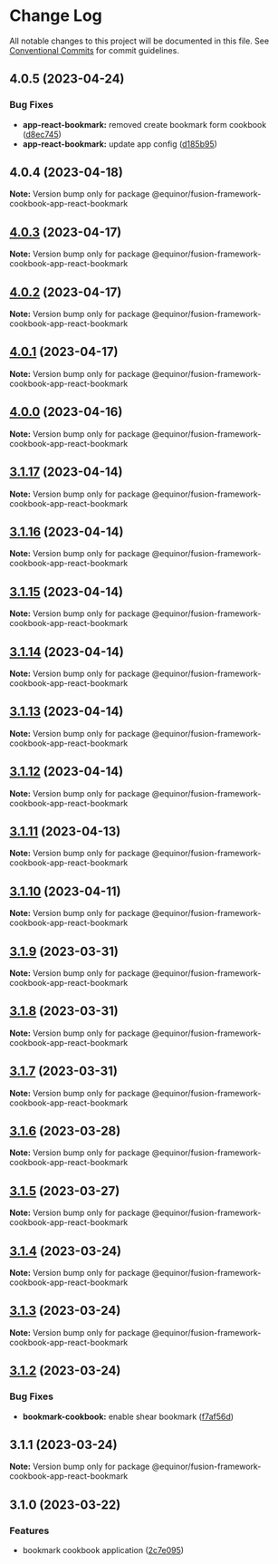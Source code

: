 # Change Log

All notable changes to this project will be documented in this file.
See [Conventional Commits](https://conventionalcommits.org) for commit guidelines.

## 4.0.5 (2023-04-24)

### Bug Fixes

-   **app-react-bookmark:** removed create bookmark form cookbook ([d8ec745](https://github.com/equinor/fusion-framework/commit/d8ec745a612b4e80fa3410a2fbc7eb27cc6d50df))
-   **app-react-bookmark:** update app config ([d185b95](https://github.com/equinor/fusion-framework/commit/d185b955d73a48caed961d93737528c2e22d960b))

## 4.0.4 (2023-04-18)

**Note:** Version bump only for package @equinor/fusion-framework-cookbook-app-react-bookmark

## [4.0.3](https://github.com/equinor/fusion-framework/compare/@equinor/fusion-framework-cookbook-app-react-bookmark@4.0.2...@equinor/fusion-framework-cookbook-app-react-bookmark@4.0.3) (2023-04-17)

**Note:** Version bump only for package @equinor/fusion-framework-cookbook-app-react-bookmark

## [4.0.2](https://github.com/equinor/fusion-framework/compare/@equinor/fusion-framework-cookbook-app-react-bookmark@4.0.1...@equinor/fusion-framework-cookbook-app-react-bookmark@4.0.2) (2023-04-17)

**Note:** Version bump only for package @equinor/fusion-framework-cookbook-app-react-bookmark

## [4.0.1](https://github.com/equinor/fusion-framework/compare/@equinor/fusion-framework-cookbook-app-react-bookmark@4.0.0...@equinor/fusion-framework-cookbook-app-react-bookmark@4.0.1) (2023-04-17)

**Note:** Version bump only for package @equinor/fusion-framework-cookbook-app-react-bookmark

## [4.0.0](https://github.com/equinor/fusion-framework/compare/@equinor/fusion-framework-cookbook-app-react-bookmark@3.1.17...@equinor/fusion-framework-cookbook-app-react-bookmark@4.0.0) (2023-04-16)

**Note:** Version bump only for package @equinor/fusion-framework-cookbook-app-react-bookmark

## [3.1.17](https://github.com/equinor/fusion-framework/compare/@equinor/fusion-framework-cookbook-app-react-bookmark@3.1.16...@equinor/fusion-framework-cookbook-app-react-bookmark@3.1.17) (2023-04-14)

**Note:** Version bump only for package @equinor/fusion-framework-cookbook-app-react-bookmark

## [3.1.16](https://github.com/equinor/fusion-framework/compare/@equinor/fusion-framework-cookbook-app-react-bookmark@3.1.13...@equinor/fusion-framework-cookbook-app-react-bookmark@3.1.16) (2023-04-14)

**Note:** Version bump only for package @equinor/fusion-framework-cookbook-app-react-bookmark

## [3.1.15](https://github.com/equinor/fusion-framework/compare/@equinor/fusion-framework-cookbook-app-react-bookmark@3.1.13...@equinor/fusion-framework-cookbook-app-react-bookmark@3.1.15) (2023-04-14)

**Note:** Version bump only for package @equinor/fusion-framework-cookbook-app-react-bookmark

## [3.1.14](https://github.com/equinor/fusion-framework/compare/@equinor/fusion-framework-cookbook-app-react-bookmark@3.1.13...@equinor/fusion-framework-cookbook-app-react-bookmark@3.1.14) (2023-04-14)

**Note:** Version bump only for package @equinor/fusion-framework-cookbook-app-react-bookmark

## [3.1.13](https://github.com/equinor/fusion-framework/compare/@equinor/fusion-framework-cookbook-app-react-bookmark@3.1.12...@equinor/fusion-framework-cookbook-app-react-bookmark@3.1.13) (2023-04-14)

**Note:** Version bump only for package @equinor/fusion-framework-cookbook-app-react-bookmark

## [3.1.12](https://github.com/equinor/fusion-framework/compare/@equinor/fusion-framework-cookbook-app-react-bookmark@3.1.11...@equinor/fusion-framework-cookbook-app-react-bookmark@3.1.12) (2023-04-14)

**Note:** Version bump only for package @equinor/fusion-framework-cookbook-app-react-bookmark

## [3.1.11](https://github.com/equinor/fusion-framework/compare/@equinor/fusion-framework-cookbook-app-react-bookmark@3.1.10...@equinor/fusion-framework-cookbook-app-react-bookmark@3.1.11) (2023-04-13)

**Note:** Version bump only for package @equinor/fusion-framework-cookbook-app-react-bookmark

## [3.1.10](https://github.com/equinor/fusion-framework/compare/@equinor/fusion-framework-cookbook-app-react-bookmark@3.1.9...@equinor/fusion-framework-cookbook-app-react-bookmark@3.1.10) (2023-04-11)

**Note:** Version bump only for package @equinor/fusion-framework-cookbook-app-react-bookmark

## [3.1.9](https://github.com/equinor/fusion-framework/compare/@equinor/fusion-framework-cookbook-app-react-bookmark@3.1.8...@equinor/fusion-framework-cookbook-app-react-bookmark@3.1.9) (2023-03-31)

**Note:** Version bump only for package @equinor/fusion-framework-cookbook-app-react-bookmark

## [3.1.8](https://github.com/equinor/fusion-framework/compare/@equinor/fusion-framework-cookbook-app-react-bookmark@3.1.6...@equinor/fusion-framework-cookbook-app-react-bookmark@3.1.8) (2023-03-31)

**Note:** Version bump only for package @equinor/fusion-framework-cookbook-app-react-bookmark

## [3.1.7](https://github.com/equinor/fusion-framework/compare/@equinor/fusion-framework-cookbook-app-react-bookmark@3.1.6...@equinor/fusion-framework-cookbook-app-react-bookmark@3.1.7) (2023-03-31)

**Note:** Version bump only for package @equinor/fusion-framework-cookbook-app-react-bookmark

## [3.1.6](https://github.com/equinor/fusion-framework/compare/@equinor/fusion-framework-cookbook-app-react-bookmark@3.1.5...@equinor/fusion-framework-cookbook-app-react-bookmark@3.1.6) (2023-03-28)

**Note:** Version bump only for package @equinor/fusion-framework-cookbook-app-react-bookmark

## [3.1.5](https://github.com/equinor/fusion-framework/compare/@equinor/fusion-framework-cookbook-app-react-bookmark@3.1.4...@equinor/fusion-framework-cookbook-app-react-bookmark@3.1.5) (2023-03-27)

**Note:** Version bump only for package @equinor/fusion-framework-cookbook-app-react-bookmark

## [3.1.4](https://github.com/equinor/fusion-framework/compare/@equinor/fusion-framework-cookbook-app-react-bookmark@3.1.3...@equinor/fusion-framework-cookbook-app-react-bookmark@3.1.4) (2023-03-24)

**Note:** Version bump only for package @equinor/fusion-framework-cookbook-app-react-bookmark

## [3.1.3](https://github.com/equinor/fusion-framework/compare/@equinor/fusion-framework-cookbook-app-react-bookmark@3.1.2...@equinor/fusion-framework-cookbook-app-react-bookmark@3.1.3) (2023-03-24)

**Note:** Version bump only for package @equinor/fusion-framework-cookbook-app-react-bookmark

## [3.1.2](https://github.com/equinor/fusion-framework/compare/@equinor/fusion-framework-cookbook-app-react-bookmark@3.1.1...@equinor/fusion-framework-cookbook-app-react-bookmark@3.1.2) (2023-03-24)

### Bug Fixes

-   **bookmark-cookbook:** enable shear bookmark ([f7af56d](https://github.com/equinor/fusion-framework/commit/f7af56d3f7b99a7a3c13073e0bb89fe46f9dd148))

## 3.1.1 (2023-03-24)

**Note:** Version bump only for package @equinor/fusion-framework-cookbook-app-react-bookmark

## 3.1.0 (2023-03-22)

### Features

-   bookmark cookbook application ([2c7e095](https://github.com/equinor/fusion-framework/commit/2c7e09595ab6b152ebb897d09da6cb1bb17fccef))
